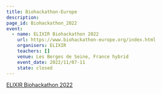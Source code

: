 ```yaml
---
title: Biohackathon-Europe
description: 
page_id: Biohackathon_2022
event:
  - name: ELIXIR Biohackathon 2022
    url: https://www.biohackathon-europe.org/index.html
    organisers: ELIXIR
    teachers: []
    venue: Les Berges de Seine, France hybrid
    event_date: 2022/11/07-11
    state: closed
---
```


[ELIXIR Biohackathon 2022](https://www.biohackathon-europe.org/index.html)


<br>

